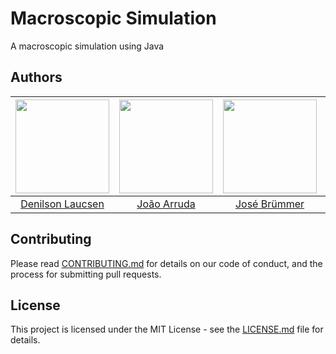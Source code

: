 # Macroscopic Simulation

A macroscopic simulation using Java

## Authors

| [<img src="https://avatars2.githubusercontent.com/u/31225106?s=400&v=4" width="150px;"/>](https://github.com/DenilsonLaucsen) | [<img src="https://avatars2.githubusercontent.com/u/31226927?s=400&v=4" width="150px;"/>](https://github.com/JoaoVictorArruda) | [<img src="https://avatars2.githubusercontent.com/u/43813810?s=400&v=4" width="150px;"/>](https://github.com/jcbebr) | [<img src="https://avatars2.githubusercontent.com/u/31139370?s=400&v=4" width="150px;"/>](https://github.com/lucasfusinato) | [<img src="https://avatars1.githubusercontent.com/u/26040800?s=460&v=4" width="150px;"/>](https://github.com/MarioFronza) |
| :---------------------------------------------------------------------------------------------------------------------------: | :----------------------------------------------------------------------------------------------------------------------------: | :------------------------------------------------------------------------------------------------------------------: | :-------------------------------------------------------------------------------------------------------------------------: | :-----------------------------------------------------------------------------------------------------------------------: |
|                                    [Denilson Laucsen](https://github.com/DenilsonLaucsen/)                                    |                                       [João Arruda](https://github.com/JoaoVictorArruda)                                       |                                      [José Brümmer](https://github.com/jcbebr)                                       |                                     [Lucas Fusinato](https://github.com/lucasfusinato)                                      |                                      [Mário Fronza](https://github.com/MarioFronza)                                       |

## Contributing

Please read [CONTRIBUTING.md](CONTRIBUTING.md) for details on our code of conduct, and the process for submitting pull requests.

## License

This project is licensed under the MIT License - see the [LICENSE.md](LICENSE.md) file for details.

